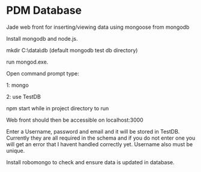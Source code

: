 # PDM Database
Jade web front for inserting/viewing data using mongoose from mongodb

Install mongodb and node.js.

mkdir C:\data\db   (default mongodb test db directory)

run mongod.exe.  

Open command prompt type:

1: mongo

2: use TestDB

npm start while in project directory to run

Web front should then be accessible on localhost:3000

Enter a Username, password and email and it will be stored in TestDB. Currently they are all required in the schema and if you do not enter one you will get an error that I havent handled correctly yet. Username also must be unique.

Install robomongo to check and ensure data is updated in database.
